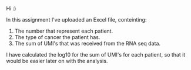 Hi :)

In this assignment I've uploaded an Excel file, conteinting:
 1. The number that represent each patient.
 2. The type of cancer the patient has.
 3. The sum of UMI's that was received from the RNA seq data.

I have calculated the log10 for the sum of UMI's for each patient, so that it would be easier later on with the analysis.
